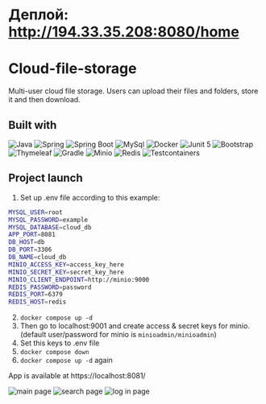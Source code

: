 # Деплой: http://194.33.35.208:8080/home

# Cloud-file-storage
Multi-user cloud file storage. Users can upload their files and folders, store it and then download.
## Built with

![Java](https://img.shields.io/badge/java-black?style=for-the-badge&logo=java&link=https%3A%2F%2Fwww.java.com%2Fen%2F)
![Spring](https://img.shields.io/badge/Spring-black?style=for-the-badge&logo=spring&link=https%3A%2F%2Fspring.io)
![Spring Boot](https://img.shields.io/badge/Spring%20boot-black?style=for-the-badge&logo=spring%20boot&link=https%3A%2F%2Fspring.io)
![MySql](https://img.shields.io/badge/mysql-black?style=for-the-badge&logo=mysql&link=https%3A%2F%2Fwww.mysql.org)
![Docker](https://img.shields.io/badge/docker-black?style=for-the-badge&logo=docker&link=https%3A%2F%2Fwww.docker.com)
![Junit 5](https://img.shields.io/badge/Junit5-black?logo=junit5&style=for-the-badge)
![Bootstrap](https://img.shields.io/badge/Bootstrap-black?logo=bootstrap&style=for-the-badge)
![Thymeleaf](https://img.shields.io/badge/thymeleaf-black?style=for-the-badge&logo=thymeleaf&link=https%3A%2F%2Fwww.thymeleaf.org)
![Gradle](https://img.shields.io/badge/gradle-black?style=for-the-badge&logo=gradle&link=https%3A%2F%2Fgradle.org)
![Minio](https://img.shields.io/badge/minio-black?style=for-the-badge&logo=minio&link=https%3A%2F%2Fmin.io)
![Redis](https://img.shields.io/badge/redis-black?style=for-the-badge&logo=redis&link=https%3A%2F%2Fredis.io)
![Testcontainers](https://img.shields.io/badge/testcontainers-black?style=for-the-badge&logo=testcontainers&link=https%3A%2F%2Ftestcontainers.com)

## Project launch
1. Set up .env file according to this example:
```bash
MYSQL_USER=root
MYSQL_PASSWORD=example
MYSQL_DATABASE=cloud_db
APP_PORT=8081
DB_HOST=db
DB_PORT=3306
DB_NAME=cloud_db
MINIO_ACCESS_KEY=access_key_here
MINIO_SECRET_KEY=secret_key_here
MINIO_CLIENT_ENDPOINT=http://minio:9000
REDIS_PASSWORD=password
REDIS_PORT=6379
REDIS_HOST=redis
```
2. `docker compose up -d`
3. Then go to localhost:9001 and create access & secret keys for minio. (default user/password for minio is `minioadmin/minioadmin`)
4. Set this keys to .env file
5. `docker compose down`
6.  `docker compose up -d` again

App is available at https://localhost:8081/

![main page](![image](https://github.com/user-attachments/assets/d4cc0bfe-217b-496f-9f06-cd5d73228d34))
![search page](![image](https://github.com/user-attachments/assets/a811cbcf-bb39-4644-8802-bb3cac13e0be))
![log in page](![image](https://github.com/user-attachments/assets/059d420a-4054-4da7-b6ad-36e0f503570d))
